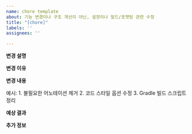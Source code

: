 ```yaml
---
name: chore template
about: 기능 변경이나 구조 개선이 아닌, 설정이나 빌드/포맷팅 관련 수정
title: "[chore]"
labels: ''
assignees: ''

---
```


**변경 설명**
<!-- 어떤 설정/작업(chore)을 해야 하는지 작성하세요. -->

**변경 이유**
<!-- 왜 이 변경이 필요한지, 어떤 문제를 해결하거나 개선하는지 작성하세요. -->

**변경 내용**
<!-- 해야 하는 작업을 단계별로 작성하세요. -->
예시:
    1. 불필요한 어노테이션 제거
    2. 코드 스타일 옵션 수정
    3. Gradle 빌드 스크립트 정리

**예상 결과**
<!-- 변경 후 기대되는 효과를 작성하세요. -->

**추가 정보**
<!-- 참고할 내용이나 관련 링크가 있다면 작성하세요. -->
